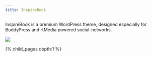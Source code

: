 ```yaml
---
title: InspireBook
---
```


InspireBook is a premium WordPress theme, designed especially for BuddyPress and rtMedia powered social-networks.

![](https://d3qt5vpr7p9rgn.cloudfront.net/wp-content/uploads/2014/02/InspireBook-Screenshot.png)

{% child_pages depth:1 %}
